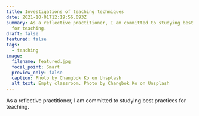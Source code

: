 ```yaml
---
title: Investigations of teaching techniques
date: 2021-10-01T12:19:56.093Z
summary: As a reflective practitioner, I am committed to studying best practices
  for teaching.
draft: false
featured: false
tags:
  - teaching
image:
  filename: featured.jpg
  focal_point: Smart
  preview_only: false
  caption: Photo by Changbok Ko on Unsplash
  alt_text: Empty classroom. Photo by Changbok Ko on Unsplash
---
```

As a reflective practitioner, I am committed to studying best practices for teaching.